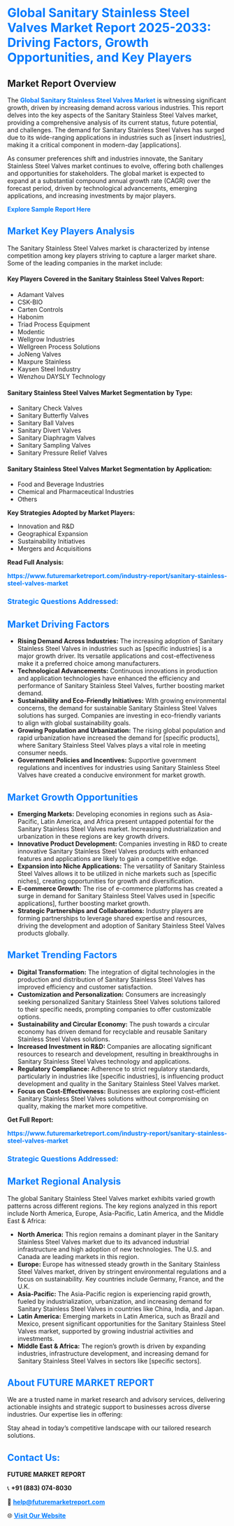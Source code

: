 <h1 style="color: #007BFF;">Global Sanitary Stainless Steel Valves Market Report 2025-2033: Driving Factors, Growth Opportunities, and Key Players</h1>

<section id="overview">
<h2>Market Report Overview</h2>
<p>The <a href="https://www.futuremarketreport.com/industry-report/sanitary-stainless-steel-valves-market" style="color: #007BFF; text-decoration: none;"><strong>Global Sanitary Stainless Steel Valves Market</strong></a> is witnessing significant growth, driven by increasing demand across various industries. This report delves into the key aspects of the Sanitary Stainless Steel Valves market, providing a comprehensive analysis of its current status, future potential, and challenges. The demand for Sanitary Stainless Steel Valves has surged due to its wide-ranging applications in industries such as [insert industries], making it a critical component in modern-day [applications].</p>
<p>As consumer preferences shift and industries innovate, the Sanitary Stainless Steel Valves market continues to evolve, offering both challenges and opportunities for stakeholders. The global market is expected to expand at a substantial compound annual growth rate (CAGR) over the forecast period, driven by technological advancements, emerging applications, and increasing investments by major players.</p>
</section>

<section id="overview">
<p><a href="https://www.futuremarketreport.com/request-sample/reportId=29211" style="color: #007BFF; text-decoration: none;"><strong>Explore Sample Report Here</strong></a></p>
</section>

<section id="key-players">
<h2 style="color: #007BFF;">Market Key Players Analysis</h2>
<p>The Sanitary Stainless Steel Valves market is characterized by intense competition among key players striving to capture a larger market share. Some of the leading companies in the market include:</p>
<h4>Key Players Covered in the Sanitary Stainless Steel Valves Report:</h4>
<ul><li>Adamant Valves</li><li>CSK-BIO</li><li>Carten Controls</li><li>Habonim</li><li>Triad Process Equipment</li><li>Modentic</li><li>Wellgrow Industries</li><li>Wellgreen Process Solutions</li><li>JoNeng Valves</li><li>Maxpure Stainless</li><li>Kaysen Steel Industry</li><li>Wenzhou DAYSLY Technology</li></ul>
<h4>Sanitary Stainless Steel Valves Market Segmentation by Type:</h4>
<ul><li>Sanitary Check Valves</li><li>Sanitary Butterfly Valves</li><li>Sanitary Ball Valves</li><li>Sanitary Divert Valves</li><li>Sanitary Diaphragm Valves</li><li>Sanitary Sampling Valves</li><li>Sanitary Pressure Relief Valves</li></ul>

<h4>Sanitary Stainless Steel Valves Market Segmentation by Application:</h4>
<ul><li>Food and Beverage Industries</li><li>Chemical and Pharmaceutical Industries</li><li>Others</li></ul>
<p><strong>Key Strategies Adopted by Market Players:</strong></p>
<ul>
<li>Innovation and R&D</li>
<li>Geographical Expansion</li>
<li>Sustainability Initiatives</li>
<li>Mergers and Acquisitions</li>
</ul>
</section>

<section>
<p><strong>Read Full Analysis: </strong></p><a href="https://www.futuremarketreport.com/industry-report/sanitary-stainless-steel-valves-market" style="color: #007BFF; text-decoration: none;"><strong>https://www.futuremarketreport.com/industry-report/sanitary-stainless-steel-valves-market</strong></a>
<h3 style="color: #007BFF;">Strategic Questions Addressed:</h3>
</section>

<section id="driving-factors">
<h2 style="color: #007BFF;">Market Driving Factors</h2>
<ul>
<li><strong>Rising Demand Across Industries:</strong> The increasing adoption of Sanitary Stainless Steel Valves in industries such as [specific industries] is a major growth driver. Its versatile applications and cost-effectiveness make it a preferred choice among manufacturers.</li>
<li><strong>Technological Advancements:</strong> Continuous innovations in production and application technologies have enhanced the efficiency and performance of Sanitary Stainless Steel Valves, further boosting market demand.</li>
<li><strong>Sustainability and Eco-Friendly Initiatives:</strong> With growing environmental concerns, the demand for sustainable Sanitary Stainless Steel Valves solutions has surged. Companies are investing in eco-friendly variants to align with global sustainability goals.</li>
<li><strong>Growing Population and Urbanization:</strong> The rising global population and rapid urbanization have increased the demand for [specific products], where Sanitary Stainless Steel Valves plays a vital role in meeting consumer needs.</li>
<li><strong>Government Policies and Incentives:</strong> Supportive government regulations and incentives for industries using Sanitary Stainless Steel Valves have created a conducive environment for market growth.</li>
</ul>
</section>

<section id="growth-opportunities">
<h2 style="color: #007BFF;">Market Growth Opportunities</h2>
<ul>
<li><strong>Emerging Markets:</strong> Developing economies in regions such as Asia-Pacific, Latin America, and Africa present untapped potential for the Sanitary Stainless Steel Valves market. Increasing industrialization and urbanization in these regions are key growth drivers.</li>
<li><strong>Innovative Product Development:</strong> Companies investing in R&D to create innovative Sanitary Stainless Steel Valves products with enhanced features and applications are likely to gain a competitive edge.</li>
<li><strong>Expansion into Niche Applications:</strong> The versatility of Sanitary Stainless Steel Valves allows it to be utilized in niche markets such as [specific niches], creating opportunities for growth and diversification.</li>
<li><strong>E-commerce Growth:</strong> The rise of e-commerce platforms has created a surge in demand for Sanitary Stainless Steel Valves used in [specific applications], further boosting market growth.</li>
<li><strong>Strategic Partnerships and Collaborations:</strong> Industry players are forming partnerships to leverage shared expertise and resources, driving the development and adoption of Sanitary Stainless Steel Valves products globally.</li>
</ul>
</section>

<section id="trending-factors">
<h2 style="color: #007BFF;">Market Trending Factors</h2>
<ul>
<li><strong>Digital Transformation:</strong> The integration of digital technologies in the production and distribution of Sanitary Stainless Steel Valves has improved efficiency and customer satisfaction.</li>
<li><strong>Customization and Personalization:</strong> Consumers are increasingly seeking personalized Sanitary Stainless Steel Valves solutions tailored to their specific needs, prompting companies to offer customizable options.</li>
<li><strong>Sustainability and Circular Economy:</strong> The push towards a circular economy has driven demand for recyclable and reusable Sanitary Stainless Steel Valves solutions.</li>
<li><strong>Increased Investment in R&D:</strong> Companies are allocating significant resources to research and development, resulting in breakthroughs in Sanitary Stainless Steel Valves technology and applications.</li>
<li><strong>Regulatory Compliance:</strong> Adherence to strict regulatory standards, particularly in industries like [specific industries], is influencing product development and quality in the Sanitary Stainless Steel Valves market.</li>
<li><strong>Focus on Cost-Effectiveness:</strong> Businesses are exploring cost-efficient Sanitary Stainless Steel Valves solutions without compromising on quality, making the market more competitive.</li>
</ul>
</section>

<section>
<p><strong>Get Full Report: </strong></p><a href="https://www.futuremarketreport.com/industry-report/sanitary-stainless-steel-valves-market" style="color: #007BFF; text-decoration: none;"><strong>https://www.futuremarketreport.com/industry-report/sanitary-stainless-steel-valves-market</strong></a>
<h3 style="color: #007BFF;">Strategic Questions Addressed:</h3>
</section>


<section id="regional-analysis">
<h2 style="color: #007BFF;">Market Regional Analysis</h2>
<p>The global Sanitary Stainless Steel Valves market exhibits varied growth patterns across different regions. The key regions analyzed in this report include North America, Europe, Asia-Pacific, Latin America, and the Middle East & Africa:</p>
<ul>
<li><strong>North America:</strong> This region remains a dominant player in the Sanitary Stainless Steel Valves market due to its advanced industrial infrastructure and high adoption of new technologies. The U.S. and Canada are leading markets in this region.</li>
<li><strong>Europe:</strong> Europe has witnessed steady growth in the Sanitary Stainless Steel Valves market, driven by stringent environmental regulations and a focus on sustainability. Key countries include Germany, France, and the U.K.</li>
<li><strong>Asia-Pacific:</strong> The Asia-Pacific region is experiencing rapid growth, fueled by industrialization, urbanization, and increasing demand for Sanitary Stainless Steel Valves in countries like China, India, and Japan.</li>
<li><strong>Latin America:</strong> Emerging markets in Latin America, such as Brazil and Mexico, present significant opportunities for the Sanitary Stainless Steel Valves market, supported by growing industrial activities and investments.</li>
<li><strong>Middle East & Africa:</strong> The region’s growth is driven by expanding industries, infrastructure development, and increasing demand for Sanitary Stainless Steel Valves in sectors like [specific sectors].</li>
</ul>
</section>

<footer>
<h2 style="color: #007BFF;">About FUTURE MARKET REPORT</h2>
<p>We are a trusted name in market research and advisory services, delivering actionable insights and strategic support to businesses across diverse industries. Our expertise lies in offering:</p>

<p>Stay ahead in today’s competitive landscape with our tailored research solutions.</p>

<h2 style="color: #007BFF;">Contact Us:</h2>
<p><strong>FUTURE MARKET REPORT</strong></p>
<p>📞 <strong>+91 (883) 074-8030</strong></p>
<p>📧 <strong><a href="mailto:help@futuremarketreport.com" style="color: #007BFF;">help@futuremarketreport.com</a></strong></p>
<p>🌐 <strong><a href="https://www.futuremarketreport.com/" style="color: #007BFF;">Visit Our Website</a></strong></p>
</footer>